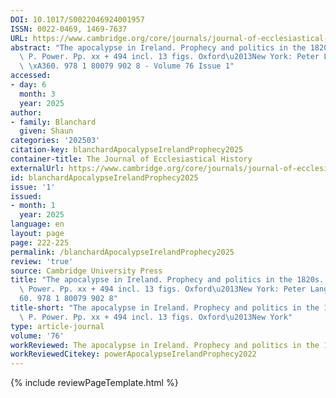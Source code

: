 ```yaml
---
DOI: 10.1017/S0022046924001957
ISSN: 0022-0469, 1469-7637
URL: https://www.cambridge.org/core/journals/journal-of-ecclesiastical-history/article/apocalypse-in-ireland-prophecy-and-politics-in-the-1820s-by-thomas-p-power-pp-xx-494-incl-13-figs-oxfordnew-york-peter-lang-2023-60-978-1-80079-902-8/202CD2528F264F073370065EF32BEDE5
abstract: "The apocalypse in Ireland. Prophecy and politics in the 1820s. By Thomas\
  \ P. Power. Pp. xx + 494 incl. 13 figs. Oxford\u2013New York: Peter Lang, 2023.\
  \ \xA360. 978 1 80079 902 8 - Volume 76 Issue 1"
accessed:
- day: 6
  month: 3
  year: 2025
author:
- family: Blanchard
  given: Shaun
categories: '202503'
citation-key: blanchardApocalypseIrelandProphecy2025
container-title: The Journal of Ecclesiastical History
externalUrl: https://www.cambridge.org/core/journals/journal-of-ecclesiastical-history/article/apocalypse-in-ireland-prophecy-and-politics-in-the-1820s-by-thomas-p-power-pp-xx-494-incl-13-figs-oxfordnew-york-peter-lang-2023-60-978-1-80079-902-8/202CD2528F264F073370065EF32BEDE5
id: blanchardApocalypseIrelandProphecy2025
issue: '1'
issued:
- month: 1
  year: 2025
language: en
layout: page
page: 222-225
permalink: /blanchardApocalypseIrelandProphecy2025
review: 'true'
source: Cambridge University Press
title: "The apocalypse in Ireland. Prophecy and politics in the 1820s. By Thomas P.\
  \ Power. Pp. xx + 494 incl. 13 figs. Oxford\u2013New York: Peter Lang, 2023. \xA3\
  60. 978 1 80079 902 8"
title-short: "The apocalypse in Ireland. Prophecy and politics in the 1820s. By Thomas\
  \ P. Power. Pp. xx + 494 incl. 13 figs. Oxford\u2013New York"
type: article-journal
volume: '76'
workReviewed: The apocalypse in Ireland. Prophecy and politics in the 1820s.
workReviewedCitekey: powerApocalypseIrelandProphecy2022
---
```

{% include reviewPageTemplate.html %}